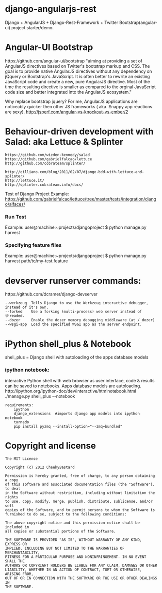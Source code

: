 django-angularjs-rest
=====================

Django + AngularJS + Django-Rest-Framework + Twitter Bootstrap(angular-ui) project starter/demo.

<h1>Angular-UI Bootstrap</h1>
https://github.com/angular-ui/bootstrap
    "aiming at providing a set of AngularJS directives based on Twitter's bootstrap markup and CSS. The goal is to provide native AngularJS directives without any dependency on jQquery or Bootstrap's JavaScript. It is often better to rewrite an existing JavaScript code and create a new, pure AngularJS directive. Most of the time the resulting directive is smaller as compared to the orginal JavaScript code size and better integrated into the AngularJS ecosystem."

Why replace bootstrap jquery?
    For me, AngularJS applications are noticeably quicker then other JS frameworks ( aka. Snappy app reactions are sexy).
    http://jsperf.com/angular-vs-knockout-vs-ember/2

<h1>Behaviour-driven development with Salad: aka Lettuce & Splinter</h1>

    https://github.com/wieden-kennedy/salad
    https://github.com/gabrielfalcao/lettuce
    http://github.com/cobrateam/splinter/
    
    http://cilliano.com/blog/2011/02/07/django-bdd-with-lettuce-and-splinter/
    http://lettuce.it/
    http://splinter.cobrateam.info/docs/

Test of Django Project Example:
    https://github.com/gabrielfalcao/lettuce/tree/master/tests/integration/django/alfaces/

<h3>Run Test</h3>
Example:
    user@machine:~projects/djangoproject $ python manage.py harvest

<h3>Specifying feature files</h3>
Example:
    user@machine:~projects/djangoproject $ python manage.py harvest path/to/my-test.feature

<h1>devserver runserver commands:</h1>
https://github.com/dcramer/django-devserver

    --werkzeug 	Tells Django to use the Werkzeug interactive debugger, instead of it's own.
    --forked 	Use a forking (multi-process) web server instead of threaded.
    --dozer 	Enable the dozer memory debugging middleware (at /_dozer)
    --wsgi-app 	Load the specified WSGI app as the server endpoint.

<h1>iPython shell_plus & Notebook</h1>
shell_plus = Django shell with autoloading of the apps database models

<h3>ipython notebook:</h3>
interactive Python shell with web browser as user interface, code & results can be saved to notebooks.
Apps database models are autoloading.
http://ipython.org/ipython-doc/dev/interactive/htmlnotebook.html
    ./manage.py shell_plus --notebook

    requirements:
        ipython
        django_extensions  #imports django app models into ipython notebook
        tornado
        pip install pyzmq --install-option="--zmq=bundled"

<h1>Copyright and license</h1>

    The MIT License

    Copyright (c) 2012 CheekyBastard

    Permission is hereby granted, free of charge, to any person obtaining a copy
    of this software and associated documentation files (the "Software"), to deal
    in the Software without restriction, including without limitation the rights
    to use, copy, modify, merge, publish, distribute, sublicense, and/or sell
    copies of the Software, and to permit persons to whom the Software is
    furnished to do so, subject to the following conditions:

    The above copyright notice and this permission notice shall be included in
    all copies or substantial portions of the Software.

    THE SOFTWARE IS PROVIDED "AS IS", WITHOUT WARRANTY OF ANY KIND, EXPRESS OR
    IMPLIED, INCLUDING BUT NOT LIMITED TO THE WARRANTIES OF MERCHANTABILITY,
    FITNESS FOR A PARTICULAR PURPOSE AND NONINFRINGEMENT. IN NO EVENT SHALL THE
    AUTHORS OR COPYRIGHT HOLDERS BE LIABLE FOR ANY CLAIM, DAMAGES OR OTHER
    LIABILITY, WHETHER IN AN ACTION OF CONTRACT, TORT OR OTHERWISE, ARISING FROM,
    OUT OF OR IN CONNECTION WITH THE SOFTWARE OR THE USE OR OTHER DEALINGS IN
    THE SOFTWARE.
